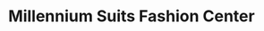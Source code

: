 ---
title: "Millennium Suits Fashion Center"
url: /imus/millennium-suits-fashion-center/
shop: clothes
---